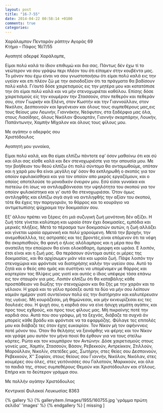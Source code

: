 ```yaml
---
layout: post
title: "16-7-55"
date: 2014-04-22 00:58:14 +0100
comments: true
categories:
---
```


Χαράλαμπον Πενταράν ράπτην Αγοράς 69 <br/>
Κτήμα – Πάφος 16/7/55

Αγαπητέ αδερφέ Χαράλαμπε,

Είμαι πολύ καλά το ίδιον επιθυμώ και δια σας. Πάντως δέν έχω τί το νεώτερον να σου γράψω περι πλέον του ότι είπαμεν στην κουβέντα μας. Το μόνον που έχω είναι να σου γνωστοποιήσω ότι είμαι πολύ καλά εις την υγείαν και επι πλέον ζώ με την αισιοδοξίαν ότι τα πράγματα θα βαδίσουν πολύ καλά. Γι’αυτό δόσε χαιρετισμούς εις την μητέρα μου και κατατόπισε την ότι είμαι πολύ καλά και να μήν στενοχωριέται καθόλου. Επίσης δόσε χαιρετισμούς είς την κουμέραν την Στασσούν, στον πεθερόν και πεθεράν σου, στον Γιωρκήν και Ελένη, στον Κωστήν και την Γιαννούλλαν, στον Νικόλαν, Δεσποινούν και Ιφιγένειαν και όλους τους συμπεθέρους μας,εις τους θείους μου Λεωνήν, Γιαννάκην, Νεόφυτον, στα ξαδέρφια μας όλα, στους Λιασίδηες, όλους Νικόλαν Φουαρτάν, Γιαννήν σκαρπάρην, Λουκήν, Παπάντωνην, Χαμπήν Μίχαλον και όλους τους φίλους μου.

Με αγάπην ο αδερφός σου<br/>
Χριστόδουλος


Αγαπητή μου γυναίκα,

Είμαι πολύ καλά, και θα είμαι ελπίζω πάντοτε εφ’ όσον μαθαίνω ότι και σύ και όλοι σας είσθε καλά και δεν στενοχωριέστε για την απουσία μου. Με την βοήθειαν του θεού ελπίζω ότι πολύ σύντομα θα ανταμωθούμε, οπόταν και η χαρά μου θα είναι μεγάλη εφ’ όσον θα εκπληρωθή ο σκοπός για τον οποίον εφυλακίσθηκα και για τον οποίον απο μικρός εργαζόμουν, και ο οποίος αποτελούσε το μοναδικόν όνειρον μου. Εσύ είσαι γυναίκα και πιστεύω ότι ίσως να αντιλαμβάννεσαι την υψηλότητα του σκοπού για τον οποίον φυλακίστηκα και γι’ αυτό θα στενοχωριέσαι. Όταν όμως αντιληφθής και ελπίζω σιγά σιγά να αντιληφθής την αξίαν του σκοπού, τότε θα έχεις την παρηγοριάν, το θάρρος και το κουράγιο να αντιμετωπίσης ψύχραιμα την δοκιμασίαν σου.

Εξ’ άλλου πρέπει να ξέρεις ότι μιά συζυγική ζωή μονότονη δέν αξίζει. Η ζωή τότε γίνεται καλύτερη και ωραία όταν έχει δοκιμασίες, εμπόδια και μερικές πλήξεις. Μετά το πέρασμα των δοκιμασιών αυτών, η ζωή αλλάζει και γίνεται ωραία αρμονική και πολύ χαρούμενη. Μετά την βροχήν, την ανεμοθύελλλα, τες αστραπές και τες βροντές,είναι επόμενον ότι τα νέφη θα σκορπισθούν, θα φανή ο ήλιος αλόλαμπρος
και η μέρα που θα ανατείλη την επαύριον θα είναι ολοκάθαρη, όμορφη και ωράια. ́Ε λοιπόν, έτσι είναι και η ζωή μας. Θα περάσουν σύντομα αυτές οι μέρες της δοκιμασίας, και θα αρχίσωμεν μιάν νέα και ωραία ζωή. Πάψε λοιπόν την στενοχώρια και φρόντισε να διατηρήσης καλήν την υγείαν σου. Αυτό το ζητά και ο θεός απο ημάς και συστήνει να υπομένομεν με θάρρος και καρτερίαν τας θλίψεις μας γιατί και αυτός ο ίδιος υπέφερε τόσα επάνω εις τον σταυρόν για μας. Λοιπόν ελπίζω ότι θα καταβάλης κάθε προσπάθειαν να διώξης την στενοχώριαν και θα ζής με την χαράν και το γέλοιον. Η χαρά και το γέλιο πρόσεξε αυτά τα δύο να μήν σου λείπουν καμιάν ημέραν γιατί συντείνουν πολύ είς την διατήρησιν και καλυτέρευσιν της υγέιας. Μή κουράζεσαι, μή θημώνεσαι, και μήν εκνευρίζεσαι εις τες δουλειές σου. Η ψυχή σου, η καρδιά σου να είνε ήσυχη γεμάτη αγάπιν, και προς τους εχθρούς, και προς τους φίλους μας. Μή πικραίνης ποτέ την καρδιά σου. Αυτά που σου γράφω, μή τα ξεχνάς, διάβαζε τα συχνά άν μπορείς κάθε βράδυ και φρόντισε να τα εφαρμόζης. Φύλαγε τες επιτολές μου και διάβαζε τες όταν έχης ευκαιρίαν. Τον Νίκον μή τον αφήνννεις ποτέ μόνον του. Όταν θα θελήσης να ξανάρθης να φέρης και τον Νίκον και γράψε μου αυτόν τον μήνα ποιοί θα έρθουν για να τους στείλω κάρτες. Ρώτα και τον κουμπάρον τον Αντώνην. Δόσε χαιρετισμούς στους γονείς μας, Χαμπίν, Στασσούν, Βάσον, Ρεβεκκούν, Αντρείκκον, Στιλλούν, Μαρούλλαν, Νικολίν, στετέδες μας, Σωτήρην, στες θείες σου Δεσποινούν, Ρεβεκκούν, Χ’’ Σοφίαν, στους θείους σου Γιαννήν, Νικόλαν, Νικόλαν, στες κουμέρες σου όλες, στες γειτόνισσες σου Γαλατούν, Μαρικκούν, και όλα τα παιδιά της, στους συμπεθέρους Θεμούν και Χριστόδουλον και σ’όλους. Επήρα και το δεύτερον γράμμα σου.

Με πολλήν αγάπην Χριστόδουλος


Κεντρικαί Φυλακαί Λευκωσίας 8363


{% gallery %}
  {% galleryitem /images/1955/160755.jpg 'γράμμα πρώτη σελίδα' 'images' %}
{% endgallery %}
[ missing ]

